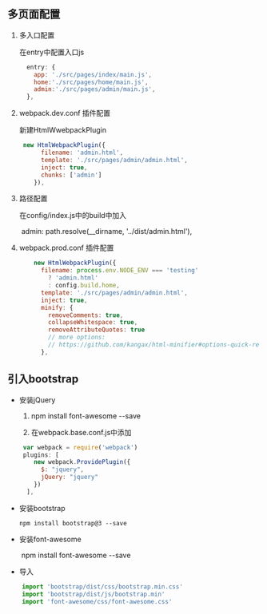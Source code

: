## 多页面配置

1. 多入口配置

   在entry中配置入口js

   ```javascript
     entry: {
       app: './src/pages/index/main.js',
       home:'./src/pages/home/main.js',
       admin:'./src/pages/admin/main.js',
     },
   ```

2. webpack.dev.conf 插件配置

   新建HtmlWwebpackPlugin

   ```javascript
    new HtmlWebpackPlugin({
         filename: 'admin.html',
         template: './src/pages/admin/admin.html',
         inject: true,
         chunks: ['admin']
       }),
   ```

3. 路径配置

   在config/index.js中的build中加入

   ​	admin: path.resolve(__dirname, '../dist/admin.html'),

4. webpack.prod.conf 插件配置

   ```javascript
       new HtmlWebpackPlugin({
         filename: process.env.NODE_ENV === 'testing'
           ? 'admin.html'
           : config.build.home,
         template: './src/pages/admin/admin.html',
         inject: true,
         minify: {
           removeComments: true,
           collapseWhitespace: true,
           removeAttributeQuotes: true
           // more options:
           // https://github.com/kangax/html-minifier#options-quick-reference
         },
   ```


## 引入bootstrap

- 安装jQuery

   1. npm install font-awesome --save

   2. 在webpack.base.conf.js中添加

     ```javascript
      var webpack = require('webpack')
      plugins: [
         new webpack.ProvidePlugin({
           $: "jquery",
           jQuery: "jquery"
         })
       ],
     ```

- 安装bootstrap 

  ```npm
  npm install bootstrap@3 --save
  ```

- 安装font-awesome

  ​	npm install font-awesome --save

- 导入

```javascript
    import 'bootstrap/dist/css/bootstrap.min.css'
    import 'bootstrap/dist/js/bootstrap.min'
    import 'font-awesome/css/font-awesome.css'
```

